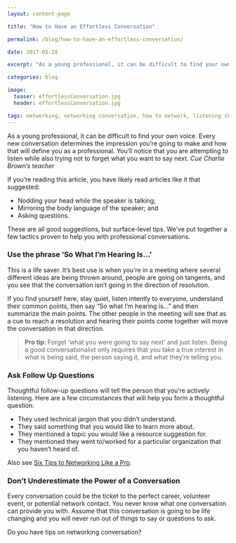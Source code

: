 ```yaml
---
layout: content-page

title: "How to Have an Effortless Conversation"

permalink: /blog/how-to-have-an-effortless-conversation/

date: 2017-05-28

excerpt: "As a young professional, it can be difficult to find your own voice. Every new conversation determines the impression you’re going to make and how that will define you as a professional."

categories: blog

image:
  teaser: effortlessConversation.jpg
  header: effortlessConversation.jpg

tags: networking, networking conversation, how to network, listening skills
---
```


As a young professional, it can be difficult to find your own voice. Every new conversation determines the impression you’re going to make and how that will define you as a professional. You’ll notice that you are attempting to listen while also trying not to forget what you want to say next. *Cue Charlie Brown’s teacher*
 
If you’re reading this article, you have likely read articles like it that suggested:

- Nodding your head while the speaker is talking;
- Mirroring the body language of the speaker; and 
- Asking questions.

These are all good suggestions, but surface-level tips. We’ve put together a few tactics proven to help you with professional conversations.

### Use the phrase ‘So What I’m Hearing Is…’

This is a life saver. It’s best use is when you’re in a meeting where several different ideas are being thrown around, people are going on tangents, and you see that the conversation isn’t going in the direction of resolution. 
 
If you find yourself here, stay quiet, listen intently to everyone, understand their common points, then say “So what I’m hearing is…” and then summarize the main points. The other people in the meeting will see that as a cue to reach a resolution and hearing their points come together will move the conversation in that direction. 

>**Pro tip**: Forget ‘what you were going to say next’ and just listen. Being a good conversationalist only requires that you take a true interest in what is being said, the person saying it, and what they’re telling you.

### Ask Follow Up Questions

Thoughtful follow-up questions will tell the person that you’re actively listening. Here are a few circumstances that will help you form a thoughtful question:

- They used technical jargon that you didn’t understand.
- They said something that you would like to learn more about.
- They mentioned a topic you would like a resource suggestion for.
- They mentioned they went to/worked for a particular organization that you haven’t heard of.

Also see [Six Tips to Networking Like a Pro](/blog/six-tips-to-networking-like-a-pro/).

### Don’t Underestimate the Power of a Conversation

Every conversation could be the ticket to the perfect career, volunteer event, or potential network contact. You never know what one conversation can provide you with. Assume that this conversation is going to be life changing and you will never run out of things to say or questions to ask.
 
Do you have tips on networking conversation?
